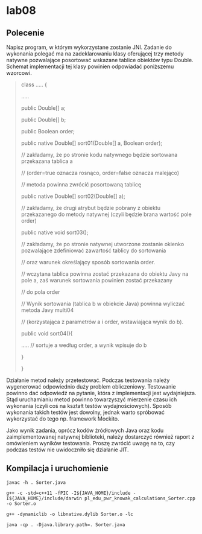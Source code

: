 # lab08

## Polecenie

Napisz program, w którym wykorzystane zostanie JNI. Zadanie do wykonania polegać ma na zadeklarowaniu klasy oferującej trzy metody natywne pozwalające posortować wskazane tablice obiektów typu Double. Schemat implementacji tej klasy powinien odpowiadać poniższemu wzorcowi.

>class ..... {
>
>.....
>
>public Double[] a;
>
>public Double[] b;
>
>public Boolean order;
>
>
>public native Double[] sort01(Double[] a, Boolean order);
>
>// zakładamy, że po stronie kodu natywnego będzie sortowana przekazana tablica a
>
>// (order=true oznacza rosnąco, order=false oznacza malejąco)
>
>// metoda powinna zwrócić posortowaną tablicę
>
>public native Double[] sort02(Double[] a);
>
>// zakładamy, że drugi atrybut będzie pobrany z obiektu przekazanego do metody natywnej (czyli będzie brana wartość pole order)
>
>public native void sort03();
>
>// zakładamy, że po stronie natywnej utworzone zostanie okienko pozwalające zdefiniować zawartość tablicy do sortowania
>
>// oraz warunek określający sposób sortowania order.
>
>// wczytana tablica powinna zostać przekazana do obiektu Javy na pole a, zaś warunek sortowania powinien zostać przekazany
>
>// do pola order
>
>// Wynik sortowania (tablica b w obiekcie Java) powinna wyliczać metoda Javy multi04
>
>// (korzystająca z parametrów a i order, wstawiająca wynik do b).
>
>public void sort04(){
>
>..... // sortuje a według order, a wynik wpisuje do b
>
>}
>
>}

Działanie metod należy przetestować. Podczas testowania należy wygenerować odpowiednio duży problem obliczeniowy. Testowanie powinno dać odpowiedź na pytanie, która z implementacji jest wydajniejsza. Stąd uruchamianiu metod powinno towarzyszyć mierzenie czasu ich wykonania (czyli coś na kształt testów wydajnościowych). Sposób wykonania takich testów jest dowolny, jednak warto spróbować wykorzystać do tego np. framework Mockito.

Jako wynik zadania, oprócz kodów źródłowych Java oraz kodu zaimplementowanej natywnej biblioteki, należy dostarczyć również raport z omówieniem wyników testowania. Proszę zwrócić uwagę na to, czy podczas testów nie uwidoczniło się działanie JIT.


## Kompilacja i uruchomienie

```shell
javac -h . Sorter.java 

g++ -c -std=c++11 -fPIC -I${JAVA_HOME}/include -I${JAVA_HOME}/include/darwin pl_edu_pwr_knowak_calculations_Sorter.cpp -o Sorter.o

g++ -dynamiclib -o libnative.dylib Sorter.o -lc

java -cp . -Djava.library.path=. Sorter.java
```